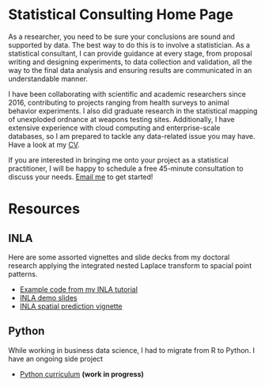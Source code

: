 # Statistical Consulting Home Page

As a researcher, you need to be sure your conclusions are sound and supported
by data. The best way to do this is to involve a statistician. As a statistical
consultant, I can provide guidance at every stage, from proposal writing and
designing experiments, to data collection and validation, all the way to the
final data analysis and ensuring results are communicated in an understandable
manner.

I have been collaborating with scientific and academic researchers since 2016,
contributing to projects ranging from health surveys to animal behavior
experiments. I also did graduate research in the statistical mapping of
unexploded ordnance at weapons testing sites. Additionally, I have extensive
experience with cloud computing and enterprise-scale databases, so I am
prepared to tackle any data-related issue you may have. Have a look at my
[CV](kflagg-cv).

If you are interested in bringing me onto your project as a statistical
practitioner, I will be happy to schedule a free 45-minute consultation to
discuss your needs. [Email me](mailto:flagg.ka@gmail.com) to get started!


# Resources


## INLA

Here are some assorted vignettes and slide decks from my doctoral research
applying the integrated nested Laplace transform to spacial point patterns.

- [Example code from my INLA tutorial](https://github.com/kflagg/jas-inla-review)
- [INLA demo slides](manuscript2/presentations/inlademo.html)
- [INLA spatial prediction vignette](manuscript2/vignettes/prediction.html)
<!--
- [ASA MT Chapter Meeting Slides](inla-wwcc/flagg-mtasa.html)
- [WWCC Slides](inla-wwcc/inla-wwcc.html)
- [Three Minute Thesis](flagg-3min.html)
-->


## Python

While working in business data science, I had to migrate from R to Python. I
have an ongoing side project

- [Python curriculum](https://kflagg.gitbook.io/pythonds/) **(work in progress)**

